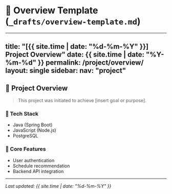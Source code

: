 # 📄 Overview Template (`_drafts/overview-template.md`)
---
title: "[{{ site.time | date: "%d-%m-%Y" }}] Project Overview"
date: {{ site.time | date: "%Y-%m-%d" }}
permalink: /project/overview/
layout: single
sidebar:
  nav: "project"
---

## 📘 Project Overview

> This project was initiated to achieve [insert goal or purpose].

### 🔧 Tech Stack
- Java (Spring Boot)
- JavaScript (Node.js)
- PostgreSQL

### 🎯 Core Features
- User authentication
- Schedule recommendation
- Backend API integration

---

*Last updated: {{ site.time | date: "%d-%m-%Y" }}*

<!-- 📄 overview-template.md
🧭 역할:
프로젝트 전체에 대한 소개 페이지야.
프로젝트의 목적, 배경, 주요 기능, 기술 스택 등을 간단하게 요약해서 보여줘.

✅ 예시 내용:
프로젝트 개요 (왜 만들었는지)
핵심 기능 요약
타깃 사용자
결과물 링크 (있다면) -->